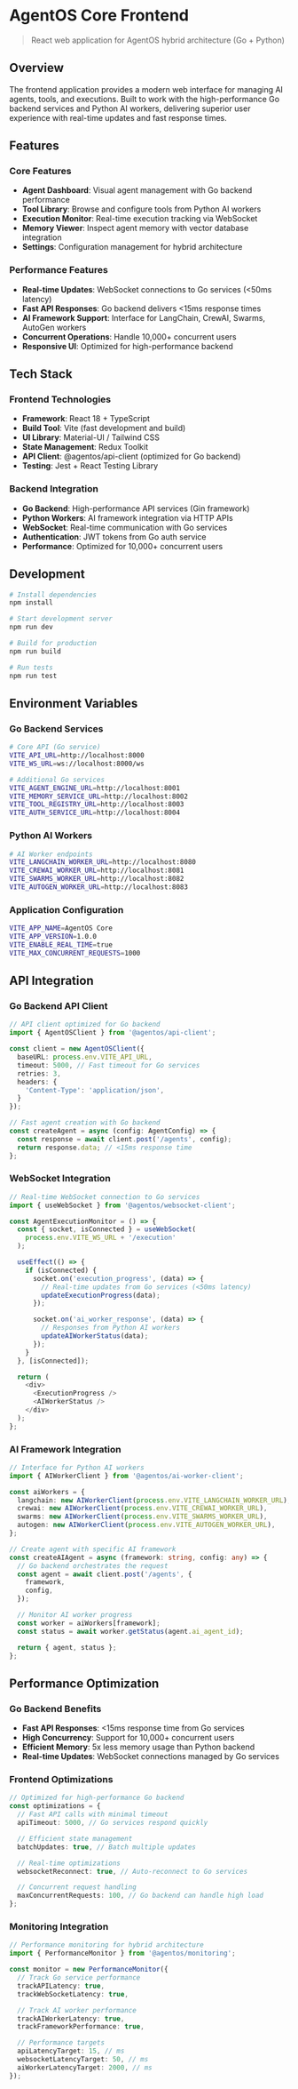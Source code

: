 # AgentOS Core Frontend

> React web application for AgentOS hybrid architecture (Go + Python)

## Overview

The frontend application provides a modern web interface for managing AI agents, tools, and executions. Built to work with the high-performance Go backend services and Python AI workers, delivering superior user experience with real-time updates and fast response times.

## Features

### **Core Features**
- **Agent Dashboard**: Visual agent management with Go backend performance
- **Tool Library**: Browse and configure tools from Python AI workers
- **Execution Monitor**: Real-time execution tracking via WebSocket
- **Memory Viewer**: Inspect agent memory with vector database integration
- **Settings**: Configuration management for hybrid architecture

### **Performance Features**
- **Real-time Updates**: WebSocket connections to Go services (<50ms latency)
- **Fast API Responses**: Go backend delivers <15ms response times
- **AI Framework Support**: Interface for LangChain, CrewAI, Swarms, AutoGen workers
- **Concurrent Operations**: Handle 10,000+ concurrent users
- **Responsive UI**: Optimized for high-performance backend

## Tech Stack

### **Frontend Technologies**
- **Framework**: React 18 + TypeScript
- **Build Tool**: Vite (fast development and build)
- **UI Library**: Material-UI / Tailwind CSS
- **State Management**: Redux Toolkit
- **API Client**: @agentos/api-client (optimized for Go backend)
- **Testing**: Jest + React Testing Library

### **Backend Integration**
- **Go Backend**: High-performance API services (Gin framework)
- **Python Workers**: AI framework integration via HTTP APIs
- **WebSocket**: Real-time communication with Go services
- **Authentication**: JWT tokens from Go auth service
- **Performance**: Optimized for 10,000+ concurrent users

## Development

```bash
# Install dependencies
npm install

# Start development server
npm run dev

# Build for production
npm run build

# Run tests
npm run test
```

## Environment Variables

### **Go Backend Services**
```bash
# Core API (Go service)
VITE_API_URL=http://localhost:8000
VITE_WS_URL=ws://localhost:8000/ws

# Additional Go services
VITE_AGENT_ENGINE_URL=http://localhost:8001
VITE_MEMORY_SERVICE_URL=http://localhost:8002
VITE_TOOL_REGISTRY_URL=http://localhost:8003
VITE_AUTH_SERVICE_URL=http://localhost:8004
```

### **Python AI Workers**
```bash
# AI Worker endpoints
VITE_LANGCHAIN_WORKER_URL=http://localhost:8080
VITE_CREWAI_WORKER_URL=http://localhost:8081
VITE_SWARMS_WORKER_URL=http://localhost:8082
VITE_AUTOGEN_WORKER_URL=http://localhost:8083
```

### **Application Configuration**
```bash
VITE_APP_NAME=AgentOS Core
VITE_APP_VERSION=1.0.0
VITE_ENABLE_REAL_TIME=true
VITE_MAX_CONCURRENT_REQUESTS=1000
```

## API Integration

### **Go Backend API Client**
```typescript
// API client optimized for Go backend
import { AgentOSClient } from '@agentos/api-client';

const client = new AgentOSClient({
  baseURL: process.env.VITE_API_URL,
  timeout: 5000, // Fast timeout for Go services
  retries: 3,
  headers: {
    'Content-Type': 'application/json',
  }
});

// Fast agent creation with Go backend
const createAgent = async (config: AgentConfig) => {
  const response = await client.post('/agents', config);
  return response.data; // <15ms response time
};
```

### **WebSocket Integration**
```typescript
// Real-time WebSocket connection to Go services
import { useWebSocket } from '@agentos/websocket-client';

const AgentExecutionMonitor = () => {
  const { socket, isConnected } = useWebSocket(
    process.env.VITE_WS_URL + '/execution'
  );

  useEffect(() => {
    if (isConnected) {
      socket.on('execution_progress', (data) => {
        // Real-time updates from Go services (<50ms latency)
        updateExecutionProgress(data);
      });

      socket.on('ai_worker_response', (data) => {
        // Responses from Python AI workers
        updateAIWorkerStatus(data);
      });
    }
  }, [isConnected]);

  return (
    <div>
      <ExecutionProgress />
      <AIWorkerStatus />
    </div>
  );
};
```

### **AI Framework Integration**
```typescript
// Interface for Python AI workers
import { AIWorkerClient } from '@agentos/ai-worker-client';

const aiWorkers = {
  langchain: new AIWorkerClient(process.env.VITE_LANGCHAIN_WORKER_URL),
  crewai: new AIWorkerClient(process.env.VITE_CREWAI_WORKER_URL),
  swarms: new AIWorkerClient(process.env.VITE_SWARMS_WORKER_URL),
  autogen: new AIWorkerClient(process.env.VITE_AUTOGEN_WORKER_URL),
};

// Create agent with specific AI framework
const createAIAgent = async (framework: string, config: any) => {
  // Go backend orchestrates the request
  const agent = await client.post('/agents', {
    framework,
    config,
  });

  // Monitor AI worker progress
  const worker = aiWorkers[framework];
  const status = await worker.getStatus(agent.ai_agent_id);

  return { agent, status };
};
```

## Performance Optimization

### **Go Backend Benefits**
- **Fast API Responses**: <15ms response time from Go services
- **High Concurrency**: Support for 10,000+ concurrent users
- **Efficient Memory**: 5x less memory usage than Python backend
- **Real-time Updates**: WebSocket connections managed by Go services

### **Frontend Optimizations**
```typescript
// Optimized for high-performance Go backend
const optimizations = {
  // Fast API calls with minimal timeout
  apiTimeout: 5000, // Go services respond quickly

  // Efficient state management
  batchUpdates: true, // Batch multiple updates

  // Real-time optimizations
  websocketReconnect: true, // Auto-reconnect to Go services

  // Concurrent request handling
  maxConcurrentRequests: 100, // Go backend can handle high load
};
```

### **Monitoring Integration**
```typescript
// Performance monitoring for hybrid architecture
import { PerformanceMonitor } from '@agentos/monitoring';

const monitor = new PerformanceMonitor({
  // Track Go service performance
  trackAPILatency: true,
  trackWebSocketLatency: true,

  // Track AI worker performance
  trackAIWorkerLatency: true,
  trackFrameworkPerformance: true,

  // Performance targets
  apiLatencyTarget: 15, // ms
  websocketLatencyTarget: 50, // ms
  aiWorkerLatencyTarget: 2000, // ms
});
```